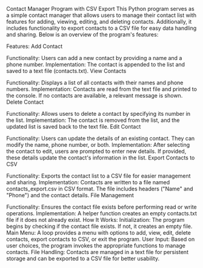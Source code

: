 Contact Manager Program with CSV Export
This Python program serves as a simple contact manager that allows users to manage their contact list with features for adding, viewing, editing, and deleting contacts. Additionally, it includes functionality to export contacts to a CSV file for easy data handling and sharing. Below is an overview of the program's features:

Features:
Add Contact

Functionality: Users can add a new contact by providing a name and a phone number.
Implementation: The contact is appended to the list and saved to a text file (contacts.txt).
View Contacts

Functionality: Displays a list of all contacts with their names and phone numbers.
Implementation: Contacts are read from the text file and printed to the console. If no contacts are available, a relevant message is shown.
Delete Contact

Functionality: Allows users to delete a contact by specifying its number in the list.
Implementation: The contact is removed from the list, and the updated list is saved back to the text file.
Edit Contact

Functionality: Users can update the details of an existing contact. They can modify the name, phone number, or both.
Implementation: After selecting the contact to edit, users are prompted to enter new details. If provided, these details update the contact's information in the list.
Export Contacts to CSV

Functionality: Exports the contact list to a CSV file for easier management and sharing.
Implementation: Contacts are written to a file named contacts_export.csv in CSV format. The file includes headers ("Name" and "Phone") and the contact details.
File Management

Functionality: Ensures the contact file exists before performing read or write operations.
Implementation: A helper function creates an empty contacts.txt file if it does not already exist.
How It Works:
Initialization: The program begins by checking if the contact file exists. If not, it creates an empty file.
Main Menu: A loop provides a menu with options to add, view, edit, delete contacts, export contacts to CSV, or exit the program.
User Input: Based on user choices, the program invokes the appropriate functions to manage contacts.
File Handling: Contacts are managed in a text file for persistent storage and can be exported to a CSV file for better usability.
